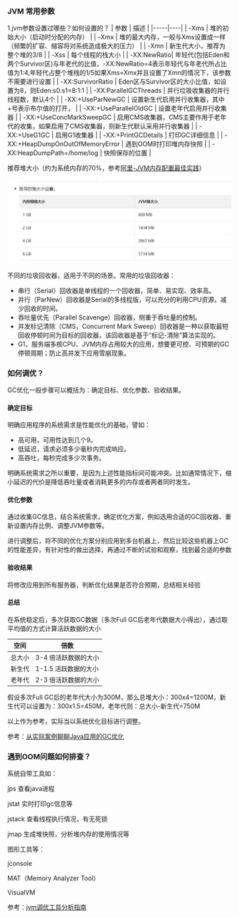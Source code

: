 ### JVM 常用参数
1.jvm参数设置过哪些？如何设置的？
| 参数  | 描述 |
|-----|----|
| -Xms | 堆的初始大小（启动时分配的内存）  |
| -Xmx | 堆的最大内存，一般与Xms设置成一样（频繁的扩容、缩容将对系统造成极大的压力） |
| -Xmn | 新生代大小，推荐为整个堆的3/8 |
| -Xss | 每个线程的栈大小 |
| -XX:NewRatio|  年轻代(包括Eden和两个Survivor区)与年老代的比值，-XX:NewRatio=4表示年轻代与年老代所占比值为1:4,年轻代占整个堆栈的1/5如果Xms=Xmx并且设置了Xmn的情况下，该参数不需要进行设置 | 
| -XX:SurvivorRatio | Eden区与Survivor区的大小比值，如设置为8，则Eden:s0:s1=8:1:1 |
| -XX:ParallelGCThreads	| 并行垃圾收集器的并行线程数，默认4个 |
| -XX:+UseParNewGC | 设置新生代启用并行收集器，其中+号表示布尔值的打开， |
| -XX:+UseParallelOldGC	| 设置老年代启用并行收集器 |
| -XX:+UseConcMarkSweepGC | 启用CMS收集器，CMS主要作用于老年代的收集，如果启用了CMS收集器，则新生代默认采用并行收集器 |
| -XX:+UseG1GC | 启用G1收集器 |
| -XX:+PrintGCDetails | 打印GC详细信息 |
| -XX:+HeapDumpOnOutOfMemoryError | 遇到OOM时打印堆内存快照 |
| -XX:HeapDumpPath=/home/log | 快照保存的位置 |

推荐堆大小（约为系统内存的70%，参考[阿里-JVM内存配置最佳实践](https://help.aliyun.com/document_detail/383255.html)）

![输入图片说明](../1676256136851_703B448D-4835-45c9-9CFC-57626C2537A4.png)


不同的垃圾回收器，适用于不同的场景。常用的垃圾回收器：

- 串行（Serial）回收器是单线程的一个回收器，简单、易实现、效率高。
- 并行（ParNew）回收器是Serial的多线程版，可以充分的利用CPU资源，减少回收的时间。
- 吞吐量优先（Parallel Scavenge）回收器，侧重于吞吐量的控制。
- 并发标记清除（CMS，Concurrent Mark Sweep）回收器是一种以获取最短回收停顿时间为目标的回收器，该回收器是基于“标记-清除”算法实现的。
- G1，服务端多核CPU、JVM内存占用较大的应用，想要更可控、可预期的GC停顿周期；防止高并发下应用雪崩现象。

### 如何调优？

GC优化一般步骤可以概括为：确定目标、优化参数、验收结果。

#### 确定目标

明确应用程序的系统需求是性能优化的基础，譬如：
- 高可用，可用性达到几个9。
- 低延迟，请求必须多少毫秒内完成响应。 
- 高吞吐，每秒完成多少次事务。

明确系统需求之所以重要，是因为上述性能指标间可能冲突。比如通常情况下，缩小延迟的代价是降低吞吐量或者消耗更多的内存或者两者同时发生。

#### 优化参数

通过收集GC信息，结合系统需求，确定优化方案，例如选用合适的GC回收器、重新设置内存比例、调整JVM参数等。

进行调整后，将不同的优化方案分别应用到多台机器上，然后比较这些机器上GC的性能差异，有针对性的做出选择，再通过不断的试验和观察，找到最合适的参数

#### 验收结果

将修改应用到所有服务器，判断优化结果是否符合预期，总结相关经验

#### 总结

在系统稳定后，多次获取GC数据（多次Full GC后老年代数据大小得出），通过取平均值的方式计算活跃数据的大小

|空间|倍数|
|-----|-----|
| 总大小 | 3-4 倍活跃数据的大小 |
| 新生代 | 1-1.5 活跃数据的大小 |
| 老年代 | 2-3 倍活跃数据的大小 |

假设多次Full GC后的老年代大小为300M，那么总堆大小：300x4=1200M，新生代可以设置为：300x1.5=450M，老年代则：总大小-新生代=750M

以上作为参考，实际当以系统优化目标进行调整。

参考：[从实际案例聊聊Java应用的GC优化](https://tech.meituan.com/2017/12/29/jvm-optimize.html)

### 遇到OOM问题如何排查？

系统自带工具如：

jps 查看java进程

jstat 实时打印gc信息等

jstack 查看线程执行情况，有无死锁
 
jmap 生成堆快照，分析堆内存的使用情况等

图形工具等：

jconsole  

MAT（Memory Analyzer Tool）

VisualVM

参考：[jvm调优工具分析指南](https://juejin.cn/post/6844903501269729288)
